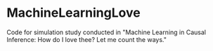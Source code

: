 # MachineLearningLove
Code for simulation study conducted in "Machine Learning in Causal Inference: How do I love thee? Let me count the ways."
